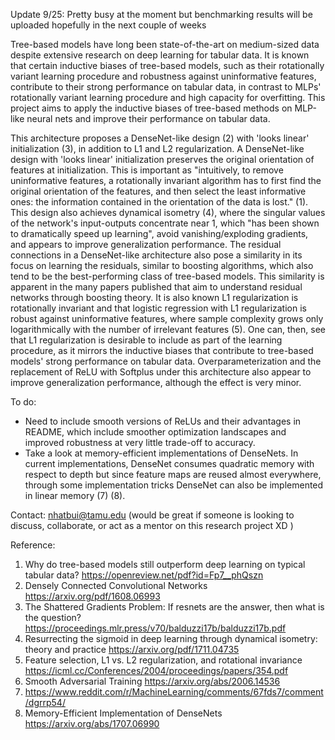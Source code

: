 Update 9/25: Pretty busy at the moment but benchmarking results will be uploaded hopefully in the next couple of weeks

Tree-based models have long been state-of-the-art on medium-sized data despite extensive research on deep learning for tabular data. It is known that certain inductive biases of tree-based models, such as their rotationally variant learning procedure and robustness against uninformative features, contribute to their strong performance on tabular data, in contrast to MLPs' rotationally variant learning procedure and high capacity for overfitting. This project aims to apply the inductive biases of tree-based methods on MLP-like neural nets and improve their performance on tabular data.

This architecture proposes a DenseNet-like design (2) with 'looks linear' initialization (3), in addition to L1 and L2 regularization. A DenseNet-like design with 'looks linear' initialization preserves the original orientation of features at initialization. This is important as "intuitively, to remove uninformative features, a rotationally invariant algorithm has to first find the original orientation of the features, and then select the least informative ones: the information contained in the orientation of the data is lost." (1). This design also achieves dynamical isometry (4), where the singular values of the network's input-outputs concentrate near 1, which "has been shown to dramatically speed up learning", avoid vanishing/exploding gradients, and appears to improve generalization performance. The residual connections in a DenseNet-like architecture also pose a similarity in its focus on learning the residuals, similar to boosting algorithms, which also tend to be the best-performing class of tree-based models. This similarity is apparent in the many papers published that aim to understand residual networks through boosting theory. It is also known L1 regularization is rotationally invariant and that logistic regression with L1 regularization is robust against uninformative features, where sample complexity grows only logarithmically with the number of irrelevant features (5). One can, then, see that L1 regularization is desirable to include as part of the learning procedure, as it mirrors the inductive biases that contribute to tree-based models' strong performance on tabular data. Overparameterization and the replacement of ReLU with Softplus under this architecture also appear to improve generalization performance, although the effect is very minor.

To do:
- Need to include smooth versions of ReLUs and their advantages in README, which include smoother optimization landscapes and improved robustness at very little trade-off to accuracy.
- Take a look at memory-efficient implementations of DenseNets. In current implementations, DenseNet consumes quadratic memory with respect to depth but since feature maps are reused almost everywhere, through some implementation tricks DenseNet can also be implemented in linear memory (7) (8).

Contact: nhatbui@tamu.edu (would be great if someone is looking to discuss, collaborate, or act as a mentor on this research project XD )

Reference: 
1) Why do tree-based models still outperform deep learning on typical tabular data? https://openreview.net/pdf?id=Fp7__phQszn
2) Densely Connected Convolutional Networks https://arxiv.org/pdf/1608.06993
3) The Shattered Gradients Problem: If resnets are the answer, then what is the question? https://proceedings.mlr.press/v70/balduzzi17b/balduzzi17b.pdf
4) Resurrecting the sigmoid in deep learning through dynamical isometry: theory and practice https://arxiv.org/pdf/1711.04735
5) Feature selection, L1 vs. L2 regularization, and rotational invariance https://icml.cc/Conferences/2004/proceedings/papers/354.pdf
6) Smooth Adversarial Training https://arxiv.org/abs/2006.14536
7) https://www.reddit.com/r/MachineLearning/comments/67fds7/comment/dgrrp54/
8) Memory-Efficient Implementation of DenseNets https://arxiv.org/abs/1707.06990
